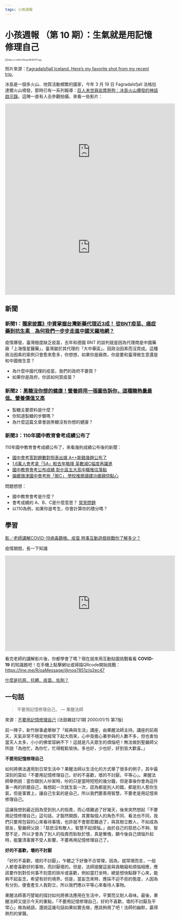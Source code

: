 ```yaml
---
tags: 小孩週報
---
```


# 小孩週報 （第 10 期）：生氣就是用記憶修理自己

<img src="https://i.redd.it/9ojojn8h92471.jpg" alt="https://i.redd.it/9ojojn8h92471.jpg" style="zoom:50%;" />

照片來源：[Fagradalsfjall Iceland. Here’s my favorite shot from my recent trip. ](https://www.reddit.com/r/EarthPorn/comments/nv71gx/fagradalsfjall_iceland_heres_my_favorite_shot/)

冰島是一個多火山、地質活動頻繁的國家，今年 3 月 19 日 Fagradalsfjall 法格拉達爾火山噴發，那時已有一系列報導：[巨人末世與岩漿熱狗：冰島火山爆發的神話啟示錄](https://global.udn.com/global_vision/story/8662/5346243)。這陣一直有人去參觀拍攝，來看一些影片：

<iframe width="560" height="315" src="https://www.youtube.com/embed/A8K4OFo9_JE" title="YouTube video player" frameborder="0" allow="accelerometer; autoplay; clipboard-write; encrypted-media; gyroscope; picture-in-picture" allowfullscreen></iframe>

<iframe width="560" height="315" src="https://www.youtube.com/embed/DQx96G4yHd8" title="YouTube video player" frameborder="0" allow="accelerometer; autoplay; clipboard-write; encrypted-media; gyroscope; picture-in-picture" allowfullscreen></iframe>



## 新聞

### 新聞1：[獨家披露》中資掌握台灣新藥代理近3成！ 從BNT疫苗、癌症藥到抗生素　為何我們一步步走進中國天羅地網？](https://www.businesstoday.com.tw/article/category/183027/post/202106090023/%E7%8D%A8%E5%AE%B6%E6%8A%AB%E9%9C%B2%E3%80%8B%E4%B8%AD%E8%B3%87%E6%8E%8C%E6%8F%A1%E5%8F%B0%E7%81%A3%E6%96%B0%E8%97%A5%E4%BB%A3%E7%90%86%E8%BF%913%E6%88%90%EF%BC%81%20%E5%BE%9EBNT%E7%96%AB%E8%8B%97%E3%80%81%E7%99%8C%E7%97%87%E8%97%A5%E5%88%B0%E6%8A%97%E7%94%9F%E7%B4%A0%E3%80%80%E7%82%BA%E4%BD%95%E6%88%91%E5%80%91%E4%B8%80%E6%AD%A5%E6%AD%A5%E8%B5%B0%E9%80%B2%E4%B8%AD%E5%9C%8B%E5%A4%A9%E7%BE%85%E5%9C%B0%E7%B6%B2%EF%BC%9F)

疫情爆發，臺灣極度缺乏疫苗，去年和德國 BNT 的談判就是因為代理商是中國藥廠「上海復星醫藥」，臺灣屬於其代理的「大中華區」，因政治因素而沒買成。這種政治因素的案例只會愈來愈多，你想想，如果你是廠商，你是要和臺灣做生意還是和中國做生意？

- 為什麼中國代理的疫苗，我們的政府不要買？
- 如果你是政府，你該如何買疫苗？

### 新聞2：[黑糖沒你想的健康！營養師用一張圖告訴你，這種糖熱量最低、營養價值又高](https://health.udn.com/health/story/6037/5516892?from=udn_ch2_menu_v2_main_index)

- 製糖主要原料是什麼？
- 你知道製糖的步驟嗎？
- 為什麼這篇文章會說黑糖沒有你想的健康？

### 新聞3：110年國中教育會考成績公布了

110年國中教育會考成績公布了，來看幾則成績公布後的新聞：

- [國中會考答對題數對照表出爐 A++能錯幾題公布了](https://www.cna.com.tw/news/firstnews/202106080347.aspx)
- [1.6萬人會考拿「5A」較去年略降 英數減C幅度再躍進](https://udn.com/news/story/6898/5525324)
- [國中教育會考公布成績 彰化區五大高中職推估落點](https://udn.com/news/story/7325/5526654)
- [偏鄉旗津國中會考拚「脫C」 學校推閱讀建功鄉親供點心](https://udn.com/news/story/7327/5527069)

問題想想：

- 國中教育會考是什麼？
- 會考成績的 A、B、C是什麼意思？ [常見問題](https://cap.rcpet.edu.tw/qa.html)
- 以110為例，如果你是考生，你會計算你的積分嗎？

## 學習

[影／老師講解COVID-19病毒篩檢、疫苗 時事互動遊戲挑戰你了解多少？](https://udn.com/news/story/6904/5523228?from=udn_ch2_menu_v2_main_cate)

疫情期間，長一下知識

<iframe width="560" height="315" src="https://www.youtube.com/embed/M3MjQFIm8PM" title="YouTube video player" frameborder="0" allow="accelerometer; autoplay; clipboard-write; encrypted-media; gyroscope; picture-in-picture" allowfullscreen></iframe>

看完老師的講解影片後，你都學會了嗎？現在就來用互動貼圖挑戰看看 **COVID-19** 的知識題吧！在手機上點擊網址或掃描QRcode開始挑戰：https://line.me/R/oaMessage/@nog7851z/q2ec47

[什麼是抗原、抗體、疫苗、佐劑？](http://aza.med.ntu.edu.tw/A031.html)

## 一句話

> 不要用記憶修理自己。 ― 果醒法師

來源：[不要用記憶修理自己](https://www.ddm.org.tw/maze/121/7-4.htm) (法鼓雜誌121期     2000/01/15 第7版)

前一陣子，新竹辦事處舉辦了「經典與生活」講座，由果醒法師主持。講座的前兩天，天氣非常不穩定地經常下起大雨來，心中竟擔心著參與的人數不多，但也害怕當天人太多，小小的佛堂容納不下！這就是凡夫眾生的煩惱吧！無法做到聖嚴師父所說「為他忙，為你忙，忙得輕鬆愉快。多也好，少也好，好到皆大歡喜。」    

**不要用記憶修理自己**

如何將佛法運用到日常生活中？果醒法師以生活化的方式舉了很多的例子，其中最深刻的莫如「不要用記憶修理自己，好的不喜歡，壞的不討厭，平等心」。果醒法師舉例說：當你跟別人吵架時，吵的只是當時短短的幾分鐘，但是事後你會為這件事一再的折磨自己，每想起一次就生氣一次，認為都是別人的錯，都是別人惹你生氣，但是事實上，讓自己生氣的是自己，所以我們要善用智慧，不要老是用記憶來修理自己。

這讓我想到最近因為受到別人的指責，而心情難過了好幾天，後來突然想起「不要用記憶修理自己」這句話，才豁然開朗，其實每個人的角色不同、看法也不同，我們只要用包容的心來看待事情，也許就不會那麼難過了，與其樹立敵人，不如成為朋友，聖嚴師父說：「慈悲沒有敵人，智慧不起煩惱。」由於自己的慈悲心不夠、智慧不足，所以才會為了別人的指責而耿耿於懷，真是慚愧，願今後自己煩惱升起時，能釐清事實不受人影響，不要再用記憶修理自己了。

**好的不喜歡，壞的不討厭**

「好的不喜歡，壞的不討厭」，乍聽之下好像不合常理，因為，就常理而言，一般人都會喜歡好的事物，而討厭壞的。但是，法師提醒這是與貪瞋癡和煩惱相應，應該要作到對任何事不刻意的排斥或喜歡，例如當打坐時，總是想快點靜下心來，能夠不起妄念，希望有好的境界。但是，當妄念來時，應採不迎不拒的態度，人因為有分別，便會產生人我對立，所以我們應以平等心來看待人事物。

果醒法師善巧譬喻的探討如何將佛法應用在生活中，平實而又耐人尋味。最後，果醒法師又提示今天的重點，「不要用記憶修理自己，好的不喜歡，壞的不討厭及平常心」做為結語，還說這幾句話如果如實去做，應該夠用了吧！法師的幽默，贏得熱烈的掌聲。
